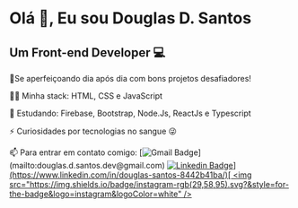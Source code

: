 # Olá 👋, Eu sou Douglas D. Santos 

Um Front-end Developer 💻
---

🚀Se aperfeiçoando dia após dia com bons projetos desafiadores!

👨‍💻 Minha stack: HTML, CSS e JavaScript

:book: Estudando: Firebase, Bootstrap, Node.Js, ReactJs e Typescript

⚡ Curiosidades por tecnologias no sangue 😜 


 📫 Para entrar em contato comigo: [![Gmail Badge](https://img.shields.io/badge/gmail-rgb(29,58,95)?&style=for-the-badge&logo=gmail&logoColor=white)](mailto:douglas.d.santos.dev@gmail.com) [![Linkedin Badge](https://img.shields.io/badge/linkedin-rgb(29,58,95).svg?&style=for-the-badge&logo=linkedin&logoColor=white)](https://www.linkedin.com/in/douglas-santos-8442b41ba/)[ <img src="https://img.shields.io/badge/instagram-rgb(29,58,95).svg?&style=for-the-badge&logo=instagram&logoColor=white" />](https://www.instagram.com/douglas_.1993/)





